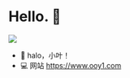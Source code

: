 # Hello. 👋

![]([https://github.com/halfrost/halfrost/blob/master/icons/header_1.png](https://raw.githubusercontent.com/pczoo/pczoo/main/header_.png))

- 👋 halo，小叶！
- 💻 网站  https://www.ooy1.com
